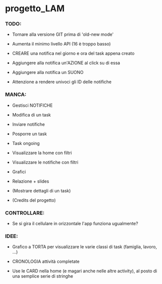 # progetto_LAM



### TODO:

- Tornare alla versione GIT prima di 'old-new mode'

- Aumenta il minimo livello API (16 è troppo basso)

- CREARE una notifica nel giorno e ora del task appena creato

- Aggiungere alla notifica un'AZIONE al click su di essa

- Aggiungere alla notifica un SUONO

- Attenzione a rendere univoci gli ID delle notifiche



### MANCA:

- Gestisci NOTIFICHE

- Modifica di un task

- Inviare notifiche

- Posporre un task

- Task ongoing

- Visualizzare la home con filtri

- Visualizzare le notifiche con filtri

- Grafici

- Relazione + slides

- (Mostrare dettagli di un task)

- (Credits del progetto)



### CONTROLLARE:

- Se si gira il cellulare in orizzontale l'app funziona ugualmente?



### IDEE:

- Grafico a TORTA per visualizzare le varie classi di task (famiglia, lavoro, ...)

- CRONOLOGIA attività completate

- Use le CARD nella home (e magari anche nelle altre activity), al posto di una semplice serie di stringhe
